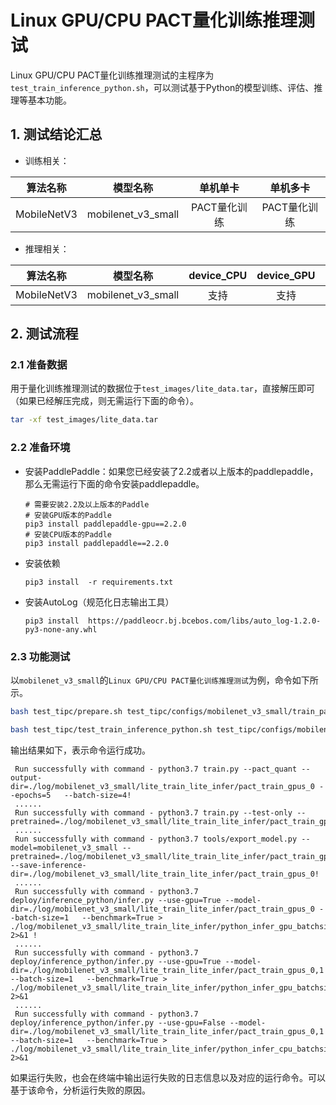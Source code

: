 # Linux GPU/CPU PACT量化训练推理测试

Linux GPU/CPU PACT量化训练推理测试的主程序为`test_train_inference_python.sh`，可以测试基于Python的模型训练、评估、推理等基本功能。

## 1. 测试结论汇总

- 训练相关：

| 算法名称 | 模型名称 | 单机单卡 | 单机多卡 |
|  :----: |   :----:  |    :----:  |  :----:   |
|  MobileNetV3  | mobilenet_v3_small | PACT量化训练 | PACT量化训练 |


- 推理相关：

| 算法名称 | 模型名称 | device_CPU | device_GPU | batchsize |
|  :----:   |  :----: |   :----:   |  :----:  |   :----:   |
|  MobileNetV3   |  mobilenet_v3_small |  支持 | 支持 | 1 |


## 2. 测试流程

### 2.1 准备数据

用于量化训练推理测试的数据位于`test_images/lite_data.tar`，直接解压即可（如果已经解压完成，则无需运行下面的命令）。

```bash
tar -xf test_images/lite_data.tar
```

### 2.2 准备环境


- 安装PaddlePaddle：如果您已经安装了2.2或者以上版本的paddlepaddle，那么无需运行下面的命令安装paddlepaddle。
    ```
    # 需要安装2.2及以上版本的Paddle
    # 安装GPU版本的Paddle
    pip3 install paddlepaddle-gpu==2.2.0
    # 安装CPU版本的Paddle
    pip3 install paddlepaddle==2.2.0
    ```

- 安装依赖
    ```
    pip3 install  -r requirements.txt
    ```
- 安装AutoLog（规范化日志输出工具）
    ```
    pip3 install  https://paddleocr.bj.bcebos.com/libs/auto_log-1.2.0-py3-none-any.whl
    ```


### 2.3 功能测试

以`mobilenet_v3_small`的`Linux GPU/CPU PACT量化训练推理测试`为例，命令如下所示。

```bash
bash test_tipc/prepare.sh test_tipc/configs/mobilenet_v3_small/train_pact_infer_python.txt lite_train_lite_infer
```

```bash
bash test_tipc/test_train_inference_python.sh test_tipc/configs/mobilenet_v3_small/train_pact_infer_python.txt lite_train_lite_infer
```

输出结果如下，表示命令运行成功。

```
 Run successfully with command - python3.7 train.py --pact_quant --output-dir=./log/mobilenet_v3_small/lite_train_lite_infer/pact_train_gpus_0 --epochs=5   --batch-size=4!
 ......
 Run successfully with command - python3.7 train.py --test-only --pretrained=./log/mobilenet_v3_small/lite_train_lite_infer/pact_train_gpus_0/latest.pdparams!
 ......
 Run successfully with command - python3.7 tools/export_model.py --model=mobilenet_v3_small --pretrained=./log/mobilenet_v3_small/lite_train_lite_infer/pact_train_gpus_0/latest.pdparams --save-inference-dir=./log/mobilenet_v3_small/lite_train_lite_infer/pact_train_gpus_0!
 ......
 Run successfully with command - python3.7 deploy/inference_python/infer.py --use-gpu=True --model-dir=./log/mobilenet_v3_small/lite_train_lite_infer/pact_train_gpus_0 --batch-size=1   --benchmark=True > ./log/mobilenet_v3_small/lite_train_lite_infer/python_infer_gpu_batchsize_1.log 2>&1 !
 ......
 Run successfully with command - python3.7 deploy/inference_python/infer.py --use-gpu=True --model-dir=./log/mobilenet_v3_small/lite_train_lite_infer/pact_train_gpus_0,1 --batch-size=1   --benchmark=True > ./log/mobilenet_v3_small/lite_train_lite_infer/python_infer_gpu_batchsize_1.log 2>&1
 ......
 Run successfully with command - python3.7 deploy/inference_python/infer.py --use-gpu=False --model-dir=./log/mobilenet_v3_small/lite_train_lite_infer/pact_train_gpus_0,1 --batch-size=1   --benchmark=True > ./log/mobilenet_v3_small/lite_train_lite_infer/python_infer_cpu_batchsize_1.log 2>&1
```

如果运行失败，也会在终端中输出运行失败的日志信息以及对应的运行命令。可以基于该命令，分析运行失败的原因。